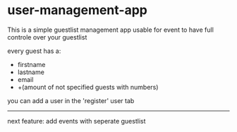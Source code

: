 # user-management-app
This is a simple guestlist management app
usable for event to have full controle over your guestlist

every guest has a:
  - firstname
  - lastname
  - email
  - +(amount of not specified guests with numbers)

you can add a user in the 'register' user tab

-------------------------

next feature: 
	add events with seperate guestlist
